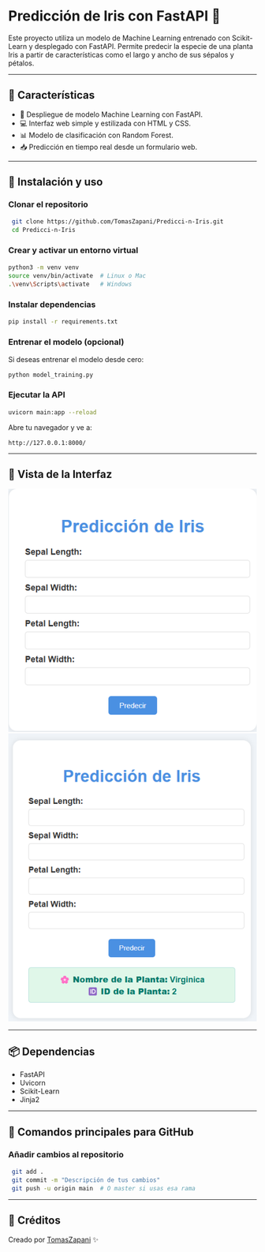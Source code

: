# Predicción de Iris con FastAPI 🌼

Este proyecto utiliza un modelo de Machine Learning entrenado con Scikit-Learn y desplegado con FastAPI. Permite predecir la especie de una planta Iris a partir de características como el largo y ancho de sus sépalos y pétalos.

---

## 📌 Características
- 🌟 Despliegue de modelo Machine Learning con FastAPI.
- 💻 Interfaz web simple y estilizada con HTML y CSS.
- 📊 Modelo de clasificación con Random Forest.
- 📥 Predicción en tiempo real desde un formulario web.

---

## 🚀 Instalación y uso

### Clonar el repositorio
```bash
 git clone https://github.com/TomasZapani/Predicci-n-Iris.git
 cd Predicci-n-Iris
```

### Crear y activar un entorno virtual
```bash
python3 -m venv venv
source venv/bin/activate  # Linux o Mac
.\venv\Scripts\activate   # Windows
```

### Instalar dependencias
```bash
pip install -r requirements.txt
```

### Entrenar el modelo (opcional)
Si deseas entrenar el modelo desde cero:
```bash
python model_training.py
```

### Ejecutar la API
```bash
uvicorn main:app --reload
```

Abre tu navegador y ve a:
```
http://127.0.0.1:8000/
```

---

## 🌼 Vista de la Interfaz
![Interfaz de la aplicación](imagenes/Img1.png)![Interfaz de la aplicación](imagenes/Img2.png)

---

## 📦 Dependencias
- FastAPI
- Uvicorn
- Scikit-Learn
- Jinja2

---

## 📌 Comandos principales para GitHub

### Añadir cambios al repositorio
```bash
 git add .
 git commit -m "Descripción de tus cambios"
 git push -u origin main  # O master si usas esa rama
```

---

## 📌 Créditos
Creado por [TomasZapani](https://github.com/TomasZapani) ✨
